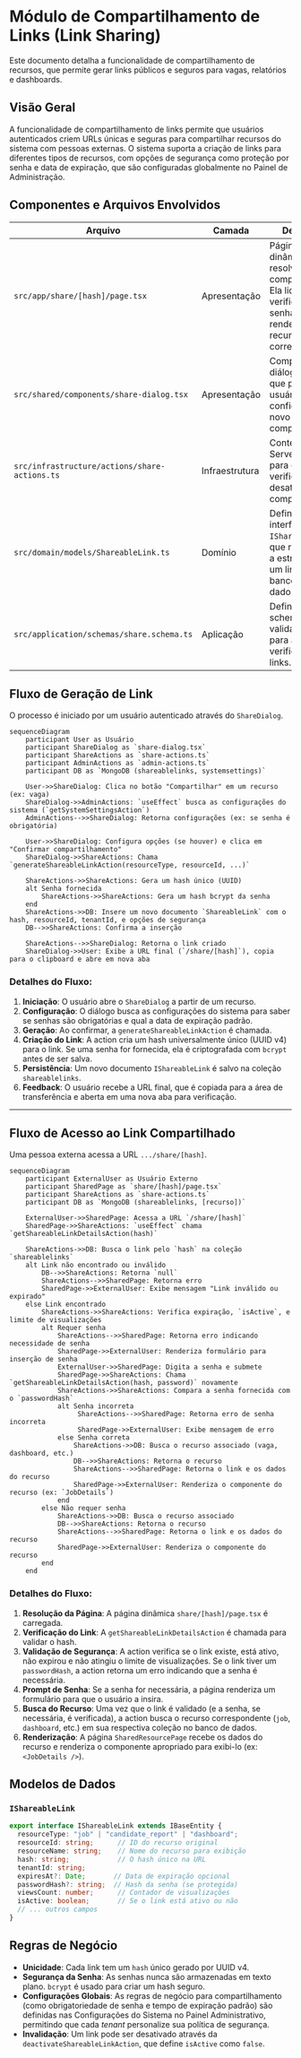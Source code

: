 
# Módulo de Compartilhamento de Links (Link Sharing)

Este documento detalha a funcionalidade de compartilhamento de recursos, que permite gerar links públicos e seguros para vagas, relatórios e dashboards.

## Visão Geral

A funcionalidade de compartilhamento de links permite que usuários autenticados criem URLs únicas e seguras para compartilhar recursos do sistema com pessoas externas. O sistema suporta a criação de links para diferentes tipos de recursos, com opções de segurança como proteção por senha e data de expiração, que são configuradas globalmente no Painel de Administração.

## Componentes e Arquivos Envolvidos

| Arquivo                                      | Camada          | Descrição                                                                                                |
| -------------------------------------------- | --------------- | -------------------------------------------------------------------------------------------------------- |
| `src/app/share/[hash]/page.tsx`              | Apresentação    | Página pública dinâmica que resolve o link compartilhado. Ela lida com a verificação de senha e renderiza o recurso correspondente. |
| `src/shared/components/share-dialog.tsx`     | Apresentação    | Componente de diálogo (modal) que permite ao usuário gerar e configurar um novo link compartilhável.     |
| `src/infrastructure/actions/share-actions.ts`| Infraestrutura  | Contém as Server Actions para criar, verificar, e desativar links compartilháveis.                       |
| `src/domain/models/ShareableLink.ts`         | Domínio         | Define a interface `IShareableLink`, que representa a estrutura de um link no banco de dados.            |
| `src/application/schemas/share.schema.ts`    | Aplicação       | Define os schemas de validação (Zod) para a criação e verificação de links.                              |

## Fluxo de Geração de Link

O processo é iniciado por um usuário autenticado através do `ShareDialog`.

```mermaid
sequenceDiagram
    participant User as Usuário
    participant ShareDialog as `share-dialog.tsx`
    participant ShareActions as `share-actions.ts`
    participant AdminActions as `admin-actions.ts`
    participant DB as `MongoDB (shareablelinks, systemsettings)`

    User->>ShareDialog: Clica no botão "Compartilhar" em um recurso (ex: vaga)
    ShareDialog->>AdminActions: `useEffect` busca as configurações do sistema (`getSystemSettingsAction`)
    AdminActions-->>ShareDialog: Retorna configurações (ex: se senha é obrigatória)

    User->>ShareDialog: Configura opções (se houver) e clica em "Confirmar compartilhamento"
    ShareDialog->>ShareActions: Chama `generateShareableLinkAction(resourceType, resourceId, ...)`

    ShareActions->>ShareActions: Gera um hash único (UUID)
    alt Senha fornecida
        ShareActions->>ShareActions: Gera um hash bcrypt da senha
    end
    ShareActions->>DB: Insere um novo documento `ShareableLink` com o hash, resourceId, tenantId, e opções de segurança
    DB-->>ShareActions: Confirma a inserção

    ShareActions-->>ShareDialog: Retorna o link criado
    ShareDialog->>User: Exibe a URL final (`/share/[hash]`), copia para o clipboard e abre em nova aba
```

### Detalhes do Fluxo:

1.  **Iniciação**: O usuário abre o `ShareDialog` a partir de um recurso.
2.  **Configuração**: O diálogo busca as configurações do sistema para saber se senhas são obrigatórias e qual a data de expiração padrão.
3.  **Geração**: Ao confirmar, a `generateShareableLinkAction` é chamada.
4.  **Criação do Link**: A action cria um hash universalmente único (UUID v4) para o link. Se uma senha for fornecida, ela é criptografada com `bcrypt` antes de ser salva.
5.  **Persistência**: Um novo documento `IShareableLink` é salvo na coleção `shareablelinks`.
6.  **Feedback**: O usuário recebe a URL final, que é copiada para a área de transferência e aberta em uma nova aba para verificação.

---

## Fluxo de Acesso ao Link Compartilhado

Uma pessoa externa acessa a URL `.../share/[hash]`.

```mermaid
sequenceDiagram
    participant ExternalUser as Usuário Externo
    participant SharedPage as `share/[hash]/page.tsx`
    participant ShareActions as `share-actions.ts`
    participant DB as `MongoDB (shareablelinks, [recurso])`

    ExternalUser->>SharedPage: Acessa a URL `/share/[hash]`
    SharedPage->>ShareActions: `useEffect` chama `getShareableLinkDetailsAction(hash)`

    ShareActions->>DB: Busca o link pelo `hash` na coleção `shareablelinks`
    alt Link não encontrado ou inválido
        DB-->>ShareActions: Retorna `null`
        ShareActions-->>SharedPage: Retorna erro
        SharedPage->>ExternalUser: Exibe mensagem "Link inválido ou expirado"
    else Link encontrado
        ShareActions->>ShareActions: Verifica expiração, `isActive`, e limite de visualizações
        alt Requer senha
            ShareActions-->>SharedPage: Retorna erro indicando necessidade de senha
            SharedPage->>ExternalUser: Renderiza formulário para inserção de senha
            ExternalUser->>SharedPage: Digita a senha e submete
            SharedPage->>ShareActions: Chama `getShareableLinkDetailsAction(hash, password)` novamente
            ShareActions->>ShareActions: Compara a senha fornecida com o `passwordHash`
            alt Senha incorreta
                 ShareActions-->>SharedPage: Retorna erro de senha incorreta
                 SharedPage->>ExternalUser: Exibe mensagem de erro
            else Senha correta
                ShareActions->>DB: Busca o recurso associado (vaga, dashboard, etc.)
                DB-->>ShareActions: Retorna o recurso
                ShareActions-->>SharedPage: Retorna o link e os dados do recurso
                SharedPage->>ExternalUser: Renderiza o componente do recurso (ex: `JobDetails`)
            end
        else Não requer senha
            ShareActions->>DB: Busca o recurso associado
            DB-->>ShareActions: Retorna o recurso
            ShareActions-->>SharedPage: Retorna o link e os dados do recurso
            SharedPage->>ExternalUser: Renderiza o componente do recurso
        end
    end
```

### Detalhes do Fluxo:

1.  **Resolução da Página**: A página dinâmica `share/[hash]/page.tsx` é carregada.
2.  **Verificação do Link**: A `getShareableLinkDetailsAction` é chamada para validar o hash.
3.  **Validação de Segurança**: A action verifica se o link existe, está ativo, não expirou e não atingiu o limite de visualizações. Se o link tiver um `passwordHash`, a action retorna um erro indicando que a senha é necessária.
4.  **Prompt de Senha**: Se a senha for necessária, a página renderiza um formulário para que o usuário a insira.
5.  **Busca do Recurso**: Uma vez que o link é validado (e a senha, se necessária, é verificada), a action busca o recurso correspondente (`job`, `dashboard`, etc.) em sua respectiva coleção no banco de dados.
6.  **Renderização**: A página `SharedResourcePage` recebe os dados do recurso e renderiza o componente apropriado para exibi-lo (ex: `<JobDetails />`).

## Modelos de Dados

### `IShareableLink`

```typescript
export interface IShareableLink extends IBaseEntity {
  resourceType: "job" | "candidate_report" | "dashboard";
  resourceId: string;      // ID do recurso original
  resourceName: string;    // Nome do recurso para exibição
  hash: string;            // O hash único na URL
  tenantId: string;
  expiresAt?: Date;       // Data de expiração opcional
  passwordHash?: string;  // Hash da senha (se protegida)
  viewsCount: number;      // Contador de visualizações
  isActive: boolean;       // Se o link está ativo ou não
  // ... outros campos
}
```

## Regras de Negócio

*   **Unicidade**: Cada link tem um `hash` único gerado por UUID v4.
*   **Segurança da Senha**: As senhas nunca são armazenadas em texto plano. `bcrypt` é usado para criar um hash seguro.
*   **Configurações Globais**: As regras de negócio para compartilhamento (como obrigatoriedade de senha e tempo de expiração padrão) são definidas nas Configurações do Sistema no Painel Administrativo, permitindo que cada *tenant* personalize sua política de segurança.
*   **Invalidação**: Um link pode ser desativado através da `deactivateShareableLinkAction`, que define `isActive` como `false`.

